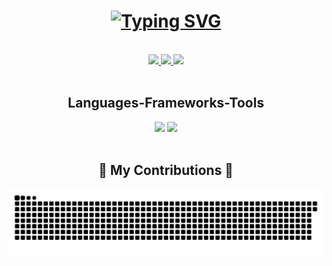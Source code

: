 <h1 align = "center">
  <a href="https://git.io/typing-svg">
    <img src="https://readme-typing-svg.herokuapp.com?font=Plus+Jakarta+Sans&weight=500&size=22&pause=800&color=F7F7F7&background=0D1117FF&center=true&random=false&width=500&lines=Hello+I'm+Bima+Ilyasa+Rachmanditya;I'm+an+AI+Engineer;I'm+a+Data+Scientist;I'm+a+Geophysics+Engineer" alt="Typing SVG" />
  </a>
</h1>
<br>
<div align="center"> 
  <a href="mailto:pedro.sales.muniz@gmail.com">
    <img src="https://img.shields.io/badge/Gmail-333333?style=for-the-badge&logo=gmail&logoColor=red" />
  </a>
  <a href="https://linkedin.com/in/pedro-sales-muniz" target="_blank">
    <img src="https://img.shields.io/badge/LinkedIn-0077B5?style=for-the-badge&logo=linkedin&logoColor=white" target="_blank" />
  </a>
  <a href="https://salesp07.github.io" target="_blank">
     <img src="https://img.shields.io/badge/Portfolio-FF5722?style=for-the-badge&logo=todoist&logoColor=white" target="_blank" /> <!-- sqlite, safari, google-chrome are other good icon options -->
  </a>
</div>
<br/>

<h2 align="center">Languages-Frameworks-Tools</h2>

<div align="center">
    <img src="https://skillicons.dev/icons?i=python,supabase,gcp,docker,github,vscode,github,mongodb,obsidian,postgres" />
    <img src="https://skillicons.dev/icons?i=sklearn,tensorflow,fastapi,tailwind,opencv,nextjs,mongodb,mysql" /><br>
</div>

<div align="center">
  <br>
  <h2>🐍 My Contributions 🐍</h2>

  <img alt="snake eating my contributions" src="https://raw.githubusercontent.com/pour-le-hommes/pour-le-hommes/output/github-contribution-grid-snake.svg" />
  
  <br/><br/><br/>
</div>
<!--
**pour-le-hommes/pour-le-hommes** is a ✨ _special_ ✨ repository because its `README.md` (this file) appears on your GitHub profile.

Here are some ideas to get you started:



- 🔭 I’m currently working on ...
- 🌱 I’m currently learning ...
- 👯 I’m looking to collaborate on ...
- 🤔 I’m looking for help with ...
- 💬 Ask me about ...
- 📫 How to reach me: ...
- 😄 Pronouns: ...
- ⚡ Fun fact: ...
-->
